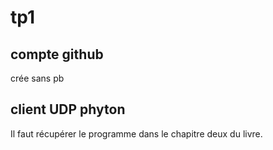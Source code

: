 # tp1
## compte github

crée sans pb

## client UDP phyton

Il faut récupérer le programme dans le chapitre deux du livre.
